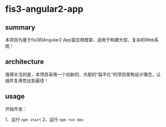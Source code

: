 # fis3-angular2-app

## summary

本项目为基于fis3的Angular2 App富应用框架，适用于构建大型、复杂的Web系统！

## architecture

值得关注的是，本项目采用一个创新的、大胆的“扁平化”的项目架构设计理念，让组件复用性达到最佳！

## usage

开始开发：

1、运行 `npm start`
2、运行 `npm run dev`


